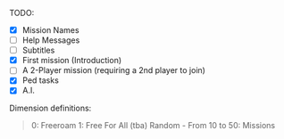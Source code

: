 TODO:
- [x] Mission Names
- [ ] Help Messages
- [ ] Subtitles
- [x] First mission (Introduction)
- [ ] A 2-Player mission (requiring a 2nd player to join)
- [x] Ped tasks
- [x] A.I.

Dimension definitions:
>0: Freeroam
>1: Free For All (tba)
>Random - From 10 to 50: Missions
